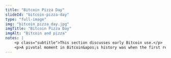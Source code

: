 ```yaml
--- 
title: "Bitcoin Pizza Day"
slideId: "bitcoin-pizza-day"
type: "full-image"
img: "bitcoin_pizza_day.jpg"
imgTitle: "Bitcoin Pizza Day"
imgAlt: "Bitcoin and pizza"
notes: | 
    <p class="subtitle">This section discusses early Bitcoin use.</p>
    <p>A pivotal moment in Bitcoin&apos;s history was when the first recorded good was paid for using cryptocurrency. And as you might have guessed, it was a pizza. Two pizzas to be exact.</p>
---
```

